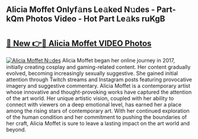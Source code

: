 ## Alicia Moffet Onlyf𝚊ns Le𝚊ked N𝚞des - Part-kQm Photos Video - Hot Part Le𝚊ks ruKgB

# <h2><a href="http://ab47169.deff.icu/?id=Alicia+Moffet">🔗 New 👉🔴 Alicia Moffet VIDEO Photos</a></h2>

[![Alicia Moffet N𝚞des](https://i.imgur.com/rIISA9y.gif)](http://ab47169.deff.icu/?id=Alicia+Moffet)
Alicia Moffet began her online journey in 2017, initially creating cosplay and gaming-related content. Her content gradually evolved, becoming increasingly sexually suggestive. She gained initial attention through Twitch streams and Instagram posts featuring provocative imagery and suggestive commentary. Alicia Moffet is a contemporary artist whose innovative and thought-provoking works have captured the attention of the art world. Her unique artistic vision, coupled with her ability to connect with viewers on a deep emotional level, has earned her a place among the rising stars of contemporary art. With her continued exploration of the human condition and her commitment to pushing the boundaries of her craft, Alicia Moffet is sure to leave a lasting impact on the art world and beyond.
